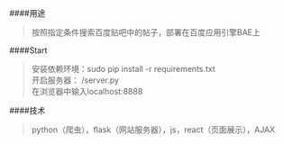 ####用途
>按照指定条件搜索百度贴吧中的帖子，部署在百度应用引擎BAE上

####Start
>安装依赖环境：sudo pip install -r requirements.txt<br>
>开启服务器： /server.py<br>
>在浏览器中输入localhost:8888

####技术
>python（爬虫），flask（网站服务器），js，react（页面展示），AJAX
